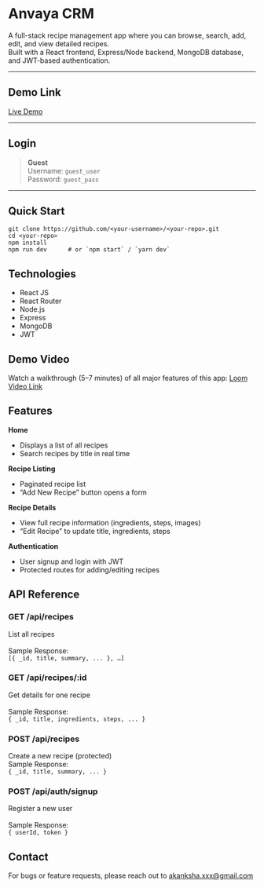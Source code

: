 # Anvaya CRM

A full-stack recipe management app where you can browse, search, add, edit, and view detailed recipes.  
Built with a React frontend, Express/Node backend, MongoDB database, and JWT-based authentication.

---

## Demo Link

[Live Demo](https://my-recipe-organizer.com)  

---

## Login

> **Guest**  
> Username: `guest_user`  
> Password: `guest_pass`

---

## Quick Start

```
git clone https://github.com/<your-username>/<your-repo>.git
cd <your-repo>
npm install
npm run dev      # or `npm start` / `yarn dev`
```

## Technologies
- React JS
- React Router
- Node.js
- Express
- MongoDB
- JWT

## Demo Video
Watch a walkthrough (5–7 minutes) of all major features of this app:
[Loom Video Link]()

## Features
**Home**
- Displays a list of all recipes
- Search recipes by title in real time

**Recipe Listing**
- Paginated recipe list
- “Add New Recipe” button opens a form

**Recipe Details**
- View full recipe information (ingredients, steps, images)
- “Edit Recipe” to update title, ingredients, steps

**Authentication**
- User signup and login with JWT
- Protected routes for adding/editing recipes

## API Reference

### **GET	/api/recipes**<br>	 
List all recipes<br>	 
Sample Response:<br>
```[{ _id, title, summary, ... }, …]```

### **GET	/api/recipes/:id**<br>	 	
Get details for one recipe<br>		
Sample Response:<br>
```{ _id, title, ingredients, steps, ... }```

### **POST	/api/recipes**<br> 	
Create a new recipe (protected)<br>	
Sample Response:<br>
```{ _id, title, summary, ... }```

### **POST	/api/auth/signup**<br>  	
Register a new user<br> 	 
Sample Response:<br> 
```{ userId, token }```

## Contact
For bugs or feature requests, please reach out to akanksha.xxx@gmail.com